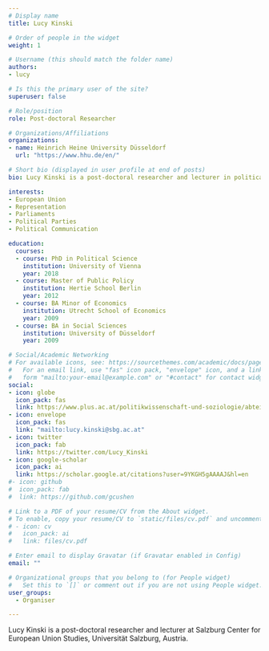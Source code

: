 ```yaml
---
# Display name
title: Lucy Kinski

# Order of people in the widget
weight: 1

# Username (this should match the folder name)
authors:
- lucy

# Is this the primary user of the site?
superuser: false

# Role/position
role: Post-doctoral Researcher

# Organizations/Affiliations
organizations:
- name: Heinrich Heine University Düsseldorf
  url: "https://www.hhu.de/en/"

# Short bio (displayed in user profile at end of posts)
bio: Lucy Kinski is a post-doctoral researcher and lecturer in political science at the Heinrich Heine University Düsseldorf, and a fellow at the Düsseldorf Party Research Institute, Germany.

interests:
- European Union
- Representation
- Parliaments
- Political Parties
- Political Communication

education:
  courses:
  - course: PhD in Political Science
    institution: University of Vienna
    year: 2018
  - course: Master of Public Policy
    institution: Hertie School Berlin
    year: 2012
  - course: BA Minor of Economics
    institution: Utrecht School of Economics
    year: 2009
  - course: BA in Social Sciences
    institution: University of Düsseldorf
    year: 2009

# Social/Academic Networking
# For available icons, see: https://sourcethemes.com/academic/docs/page-builder/#icons
#   For an email link, use "fas" icon pack, "envelope" icon, and a link in the
#   form "mailto:your-email@example.com" or "#contact" for contact widget.
social:
- icon: globe
  icon_pack: fas
  link: https://www.plus.ac.at/politikwissenschaft-und-soziologie/abteilung-politikwissenschaft/abteilung-politikwissenschaft-2/mitarbeiterinnen/kinski-lucy/
- icon: envelope
  icon_pack: fas
  link: "mailto:lucy.kinski@sbg.ac.at"
- icon: twitter
  icon_pack: fab
  link: https://twitter.com/Lucy_Kinski
- icon: google-scholar
  icon_pack: ai
  link: https://scholar.google.at/citations?user=9YKGH5gAAAAJ&hl=en
#- icon: github
#  icon_pack: fab
#  link: https://github.com/gcushen

# Link to a PDF of your resume/CV from the About widget.
# To enable, copy your resume/CV to `static/files/cv.pdf` and uncomment the lines below.
# - icon: cv
#   icon_pack: ai
#   link: files/cv.pdf

# Enter email to display Gravatar (if Gravatar enabled in Config)
email: ""

# Organizational groups that you belong to (for People widget)
#   Set this to `[]` or comment out if you are not using People widget.
user_groups: 
  - Organiser

---
```


Lucy Kinski is a post-doctoral researcher and lecturer at Salzburg Center for European Union Studies, Universität Salzburg, Austria.
